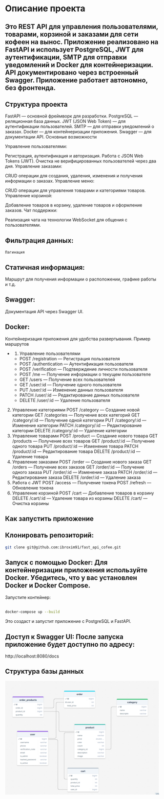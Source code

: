 # Описание проекта
## Это REST API для управления пользователями, товарами, корзиной и заказами для сети кофеен на вынос. Приложение реализовано на FastAPI и использует PostgreSQL, JWT для аутентификации, SMTP для отправки уведомлений и Docker для контейнеризации. API документировано через встроенный Swagger. Приложение работает автономно, без фронтенда.

## Структура проекта
FastAPI — основной фреймворк для разработки.
PostgreSQL — реляционная база данных.
JWT (JSON Web Token) — для аутентификации пользователей.
SMTP — для отправки уведомлений о заказах.
Docker — для контейнеризации приложения.
Swagger — для документации API.
Основные возможности


Управление пользователями:

Регистрация, аутентификация и авторизация.
Работа с JSON Web Tokens (JWT).
Очистка не верифицированных пользователей через два дня.
Управление заказами:

CRUD операции для создания, удаления, изменения и получения информации о заказах.
Управление меню:

CRUD операции для управления товарами и категориями товаров.
Управление корзиной:

Добавление товаров в корзину, удаление товаров и оформление заказов.
Чат поддержки:

Реализация чата на технологии WebSocket для общения с пользователями.

## Фильтрация данных:
    Пагинация

## Статичная информация:

Маршрут для получения информации о расположении, графике работы и т.д.


    
## Swagger:

Документация API через Swagger UI.


## Docker:

Контейнеризация приложения для удобства развертывания.
Пример маршрутов
- 1. Управление пользователями
    - POST /registration — Регистрация пользователя
    - POST /authentication — Аутентификация пользователя
    - POST /verification — Подтверждение личности пользователя
    - POST /me — Получение информации о текущем пользователе
    - GET /users — Получение всех пользователей
    - GET /user/:id — Получение одного пользователя
    - PUT /user/:id — Изменение данных пользователя
    - PATCH /user/:id — Редактирование данных пользователя
    - DELETE /user/:id — Удаление пользователя
2. Управление категориями
POST /category — Создание новой категории
GET /categories — Получение всех категорий
GET /category/:id — Получение одной категории
PUT /category/:id — Изменение категории
PATCH /category/:id — Редактирование категории
DELETE /category/:id — Удаление категории
3. Управление товарами
POST /product — Создание нового товара
GET /products — Получение всех товаров
GET /product/:id — Получение одного товара
PUT /product/:id — Изменение товара
PATCH /product/:id — Редактирование товара
DELETE /product/:id — Удаление товара
4. Управление заказами
POST /order — Создание нового заказа
GET /orders — Получение всех заказов
GET /order/:id — Получение одного заказа
PUT /order/:id — Изменение заказа
PATCH /order/:id — Редактирование заказа
DELETE /order/:id — Удаление заказа
5. Работа с JWT
POST /access — Получение токена
POST /refresh — Обновление токена
6. Управление корзиной
POST /cart — Добавление товаров в корзину
DELETE /cart/:id — Удаление товара из корзины
DELETE /cart/ — Очистка корзины


## Как запустить приложение
## Клонировать репозиторий:
``` bash
git clone git@github.com:ibroxim91/fast_api_cofee.git
```

## Запуск с помощью Docker: Для контейнеризации приложения используйте Docker. Убедитесь, что у вас установлен Docker и Docker Compose.

Запустите контейнер:

```bash

docker-compose up --build
```
Это создаст и запустит приложение с PostgreSQL и FastAPI.


## Доступ к Swagger UI: После запуска приложение будет доступно по адресу:

http://localhost:8080/docs


## Структура базы данных
![Sxema](db_schema.png)
